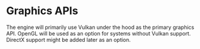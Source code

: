 # Graphics APIs

The engine will primarily use Vulkan under the hood as the primary graphics API.
OpenGL will be used as an option for systems without Vulkan support.
DirectX support might be added later as an option.
